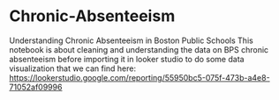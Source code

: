 # Chronic-Absenteeism
Understanding Chronic Absenteeism in Boston Public Schools
This notebook is about cleaning and understanding the data on BPS chronic absenteeism before importing it in looker studio
to do some data visualization that we can find here: https://lookerstudio.google.com/reporting/55950bc5-075f-473b-a4e8-71052af09996
